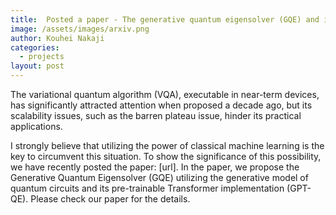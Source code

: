 ```yaml
---
title:  Posted a paper - The generative quantum eigensolver (GQE) and its application for ground state search.
image: /assets/images/arxiv.png
author: Kouhei Nakaji
categories:
  - projects
layout: post
---
```


The variational quantum algorithm (VQA), executable in near-term devices, has significantly attracted attention when proposed a decade ago, but its scalability issues, such as the barren plateau issue, hinder its practical applications.

I strongly believe that utilizing the power of classical machine learning is the key to circumvent this situation. To show the significance of this possibility, we have recently posted the paper: [url]. 
In the paper, we propose the Generative Quantum Eigensolver (GQE) utilizing the generative model of quantum circuits 
and its pre-trainable Transformer implementation (GPT-QE). Please check our paper for the details.
